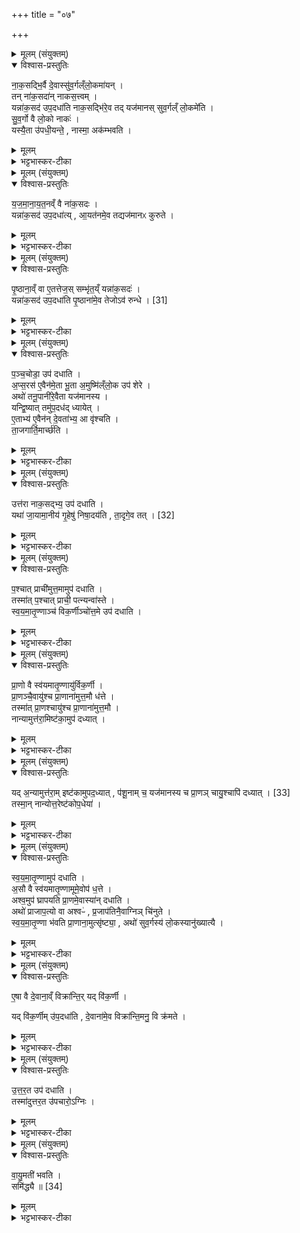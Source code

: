 +++
title = "०७"

+++


<details><summary>मूलम् (संयुक्तम्)</summary>

ना॒क॒सद्भि॒र्वै दे॒वास्सु॑व॒र्गल्ँलो॒कमा॑य॒न्तन्ना॑क॒सदा॑न्नाकस॒त्त्वय्ँयन्ना॑क॒सद॑ उप॒दधा॑ति नाक॒सद्भि॑रे॒व तद्यज॑मानस्सुव॒र्गल्ँलो॒कमे॑ति सुव॒र्गो वै लो॒को नाको॒ यस्यै॒ता उ॑पधी॒यन्ते॒ नास्मा॒ अक॑म्भवति
</details>

<details open><summary>विश्वास-प्रस्तुतिः</summary>

ना॒क॒सद्भि॒र्वै दे॒वास्सु॑व॒र्गल्ँलो॒कमा॑यन् ।  
तन् ना॑क॒सदा॑न् नाकस॒त्त्वम् ।  
यन्ना॑क॒सद॑ उप॒दधा॑ति नाक॒सद्भि॑रे॒व तद् यज॑मानस् सुव॒र्गल्ँ लो॒कमे॑ति ।  
सु॒व॒र्गो वै लो॒को नाकः॑ ।   
यस्यै॒ता उ॑पधी॒यन्ते॒ , नास्मा॒ अक॑म्भवति ।  
</details>

<details><summary>मूलम्</summary>

ना॒क॒सद्भि॒र्वै दे॒वास्सु॑व॒र्गल्ँलो॒कमा॑यन् ।  
तन् ना॑क॒सदा॑न् नाकस॒त्त्वम् ।  
यन्ना॑क॒सद॑ उप॒दधा॑ति नाक॒सद्भि॑रे॒व तद् यज॑मानस् सुव॒र्गल्ँ लो॒कमे॑ति ।  
सु॒व॒र्गो वै लो॒को नाकः॑ ।   
यस्यै॒ता उ॑पधी॒यन्ते॒ , नास्मा॒ अक॑म्भवति ।  
</details>

<details><summary>भट्टभास्कर-टीका</summary>

1नाकसद्भिरित्यादिना नाकसदां विधिः ॥ नाकस्य पृष्ठे स्वर्गे लोके इत्यनुषङ्गः । तेनोपलक्षिता नाकसदः 'राज्ञ्यसि' इत्यादयः पञ्च एकैका दिक्षु एकां मध्ये उपदधानः अस्माकं कं सुखं अकं दुखं तत्स्वभावो न भवतीति नाकः । 'नभ्राण्णपात्' इति प्रकृत्या भावः ॥
</details>

<details><summary>मूलम् (संयुक्तम्)</summary>

यजमानायत॒नव्ँवै ना॑क॒सदो॒ यन्ना॑क॒सद॑ उप॒दधा॑त्या॒यत॑नमे॒व तद्यज॑मानᳵ कुरुते
</details>

<details open><summary>विश्वास-प्रस्तुतिः</summary>

य॒ज॒मा॒ना॒य॒त॒नव्ँ वै ना॑क॒सदः ।   
यन्ना॑क॒सद॑ उप॒दधा॑त्य् , आ॒यत॑नमे॒व तद्यज॑मानᳵ कुरुते ।  
</details>

<details><summary>मूलम्</summary>

य॒ज॒मा॒ना॒य॒त॒नव्ँ वै ना॑क॒सदः ।   
यन्ना॑क॒सद॑ उप॒दधा॑त्य् , आ॒यत॑नमे॒व तद्यज॑मानᳵ कुरुते ।  
</details>

<details><summary>भट्टभास्कर-टीका</summary>

2यजमानायतनमिति ॥ तत्साधनत्वात्ताच्छब्द्यम् ॥
</details>

<details><summary>मूलम् (संयुक्तम्)</summary>

पृ॒ष्ठाना॒व्ँवा ए॒तत्तेज॒स्सम्भृ॑त॒य्ँयन्ना॑क॒सदो॒ यन्ना॑क॒सदः॑ [31]  
उ॒प॒दधा॑ति पृ॒ष्ठाना॑मे॒व तेजोऽव॑ रुन्द्धे
</details>

<details open><summary>विश्वास-प्रस्तुतिः</summary>

पृ॒ष्ठाना॒व्ँ वा ए॒तत्तेज॒स् सम्भृ॑त॒य्ँ यन्ना॑क॒सदः॑ ।   
यन्ना॑क॒सद॑ उप॒दधा॑ति पृ॒ष्ठाना॑मे॒व तेजोऽव॑ रुन्धे । [31]  
</details>

<details><summary>मूलम्</summary>

पृ॒ष्ठाना॒व्ँ वा ए॒तत्तेज॒स् सम्भृ॑त॒य्ँ यन्ना॑क॒सदः॑ ।   
यन्ना॑क॒सद॑ उप॒दधा॑ति पृ॒ष्ठाना॑मे॒व तेजोऽव॑ रुन्धे । [31]  
</details>

<details><summary>भट्टभास्कर-टीका</summary>

3पृष्ठानामिति ॥ रथन्तरादीनां साम्नां तेजस्सम्भृतं इष्टकारूपेण । तस्मात् पृष्ठसाध्यं तेजः आसामुपधानेन लभते ॥
</details>

<details><summary>मूलम् (संयुक्तम्)</summary>

पञ्च॒चोडा॒ उप॑ दधात्यप्स॒रस॑ ए॒वैन॑मे॒ता भू॒ता अ॒मुष्मि॑ल्ँलो॒क उप॑ शे॒रेऽथो॑ तनू॒पानी॑रे॒वैता यज॑मानस्य॒ यन्द्वि॒ष्यात्तमु॑प॒दध॑द्ध्यायेदे॒ताभ्य॑ ए॒वैन॑न्दे॒वता॑भ्य॒ आ वृ॑श्चति ता॒जगार्ति॒मार्च्छ॒त्य्...
</details>

<details open><summary>विश्वास-प्रस्तुतिः</summary>

प॒ञ्च॒चोडा॒ उप॑ दधाति ।  
अ॒प्स॒रस॑ ए॒वैन॑मे॒ता भू॒ता अ॒मुष्मि॑ल्ँलो॒क उप॑ शेरे ।  
अथो॑ तनू॒पानी॑रे॒वैता यज॑मानस्य ।  
यन्द्वि॒ष्यात् तमु॑प॒दध॑द् ध्यायेत् ।  
ए॒ताभ्य॑ ए॒वैन॑न् दे॒वता॑भ्य॒ आ वृ॑श्चति ।  
ता॒जगार्ति॒मार्च्छ॑ति ।  
</details>

<details><summary>मूलम्</summary>

प॒ञ्च॒चोडा॒ उप॑ दधाति ।  
अ॒प्स॒रस॑ ए॒वैन॑मे॒ता भू॒ता अ॒मुष्मि॑ल्ँलो॒क उप॑ शेरे ।  
अथो॑ तनू॒पानी॑रे॒वैता यज॑मानस्य ।  
यन्द्वि॒ष्यात् तमु॑प॒दध॑द् ध्यायेत् ।  
ए॒ताभ्य॑ ए॒वैन॑न् दे॒वता॑भ्य॒ आ वृ॑श्चति ।  
ता॒जगार्ति॒मार्च्छ॑ति ।  
</details>

<details><summary>भट्टभास्कर-टीका</summary>

4पञ्चचोडा इति ॥ उपरिष्टान्नाकसदामुपदधाति तस्मा त्प्राचीमुत्तमां नाकसद एव 'अयं पुरो हरिकेशः' इत्याद्याः पञ्च एकैका दिक्षु एकां मध्ये । चुड संवरणे, चोडाः संवृताभ्यः अप्सरसः संस्तवात् पञ्चैव चोडाः पञ्चचोडाः । 'दिक्संख्ये सज्ञायाम्' इति समासः सप्तर्षिवत् । एताः पञ्चचोडाः अप्सरसः एवम्भूता अमुष्मिन् लोके यजमानमुपशेरते रमयन्ति जायाभूताः । 'लोपस्त आत्मनेपदेषु' इति लोपः 'बहुलं छन्दसि' इति रुट् । अथो अपि च एता यजमानस्य तनूपानीः शरीरस्य पालिन्यः । 'वा छन्दसि' इति पूर्वसवर्णदीर्घत्वम् । तस्माद्यजमानो यं द्विष्यात्तं पुरुषं एता उपदध्यात् । एताभ्यः तनूपानीभ्यः पञ्चचोडाभ्यो देवताभ्य एनं द्वेष्यमावृश्चति छिनत्ति पृथक्त्वेनोपधानकाले ध्यातत्वात् । ततश्च विनष्टतनुस्सन् तदानीमेवार्तिं गच्छति ॥
</details>

<details><summary>मूलम् (संयुक्तम्)</summary>

उत्त॑रा नाक॒सद्भ्य॒ उप॑ दधाति॒ यथा॑ जा॒यामा॒नीय॑ गृ॒हेषु॑ निषा॒दय॑ति ता॒दृगे॒व तत् [32]  
</details>

<details open><summary>विश्वास-प्रस्तुतिः</summary>

उत्त॑रा नाक॒सद्भ्य॒ उप॑ दधाति ।   
यथा॑ जा॒यामा॒नीय॑ गृ॒हेषु॑ निषा॒दय॑ति , ता॒दृगे॒व तत् । [32]  
</details>

<details><summary>मूलम्</summary>

उत्त॑रा नाक॒सद्भ्य॒ उप॑ दधाति ।   
यथा॑ जा॒यामा॒नीय॑ गृ॒हेषु॑ निषा॒दय॑ति , ता॒दृगे॒व तत् । [32]  
</details>

<details><summary>भट्टभास्कर-टीका</summary>

5उत्तरा इत्यादि ॥ उत्तराः उद्गततरा नाकसद्भ्य उपदधाति पञ्चचोडाः । यथेत्यादि । आयतनस्थानीयानां नाकसदां उपरि जायास्थानीयानां पञ्चचोडानां उपधानात् ॥
</details>

<details><summary>मूलम् (संयुक्तम्)</summary>

प॒श्चात्प्राची॑मुत्त॒मामुप॑ दधाति॒ तस्मा॑त्प॒श्चात्प्राची॒ पत्न्यन्वा॑स्ते स्वयमातृ॒ण्णाञ्च॑ विक॒र्णीञ्चो॑त्त॒मे उप॑ दधाति
</details>

<details open><summary>विश्वास-प्रस्तुतिः</summary>

प॒श्चात् प्राची॑मुत्त॒मामुप॑ दधाति ।  
तस्मा॑त् प॒श्चात् प्राची॒ पत्न्यन्वा॑स्ते ।  
स्व॒य॒मा॒तृ॒ण्णाञ्च॑ विक॒र्णीञ्चो॑त्त॒मे उप॑ दधाति ।  
</details>

<details><summary>मूलम्</summary>

प॒श्चात् प्राची॑मुत्त॒मामुप॑ दधाति ।  
तस्मा॑त् प॒श्चात् प्राची॒ पत्न्यन्वा॑स्ते ।  
स्व॒य॒मा॒तृ॒ण्णाञ्च॑ विक॒र्णीञ्चो॑त्त॒मे उप॑ दधाति ।  
</details>

<details><summary>भट्टभास्कर-टीका</summary>

6पश्चात्प्राचीमित्यादि ॥ प्राच्यां प्राङ्मुख उत्तमां अन्त्यामुपदधाति । केचिदाहुः - प्राचीं दक्षिणां उत्तरां मध्यमाञ्चोपधाय प्रतीच्यां दिशि क्रमोपधेया तृतीया ॥
</details>

<details><summary>मूलम् (संयुक्तम्)</summary>

प्रा॒णो वै स्व॑यमातृ॒ण्णायु॑र्विक॒र्णी प्रा॒णञ्चै॒वायु॑श्च प्रा॒णाना॑मुत्त॒मौ ध॑त्ते॒ तस्मा॑त्प्रा॒णश्चायु॑श्च प्रा॒णाना॑मुत्त॒मौ नान्यामुत्त॑रा॒मिष्ट॑का॒मुप॑ दध्या॒द्...
</details>

<details open><summary>विश्वास-प्रस्तुतिः</summary>

प्रा॒णो वै स्व॑यमातृ॒ण्णायु॑र्विक॒र्णी ।  
प्रा॒णञ्चै॒वायु॑श्च प्रा॒णाना॑मुत्त॒मौ ध॑त्ते ।  
तस्मा॑त् प्रा॒णश्चायु॑श्च प्रा॒णाना॑मुत्त॒मौ ।   
नान्यामुत्त॑रा॒मिष्ट॑का॒मुप॑ दध्यात् ।  
</details>

<details><summary>मूलम्</summary>

प्रा॒णो वै स्व॑यमातृ॒ण्णायु॑र्विक॒र्णी ।  
प्रा॒णञ्चै॒वायु॑श्च प्रा॒णाना॑मुत्त॒मौ ध॑त्ते ।  
तस्मा॑त् प्रा॒णश्चायु॑श्च प्रा॒णाना॑मुत्त॒मौ ।   
नान्यामुत्त॑रा॒मिष्ट॑का॒मुप॑ दध्यात् ।  
</details>

<details><summary>भट्टभास्कर-टीका</summary>

7प्राणो वा इत्यादि ॥ प्राणस्थानीया स्वयमातृण्णा विकर्णी चापि शब्द्यते ॥
</details>

<details><summary>मूलम् (संयुक्तम्)</summary>

यद॒न्यामुत्त॑रा॒मिष्ट॑कामुपद॒ध्यात्प॑शू॒नाम् [33]  
च॒ यज॑मानस्य च प्रा॒णञ्चायु॒श्चापि॑ दध्या॒त्तस्मा॒न्नान्योत्त॒रेष्ट॑कोप॒धेया॑
</details>

<details open><summary>विश्वास-प्रस्तुतिः</summary>

यद् अ॒न्यामुत्त॑रा॒म् इष्ट॑कामुपद॒ध्यात् , प॑शू॒नाम् च॒ यज॑मानस्य च प्रा॒णञ् चायु॒श्चापि॑ दध्यात् । [33]  
तस्मा॒न् नान्योत्त॒रेष्ट॑कोप॒धेया॑ ।  
</details>

<details><summary>मूलम्</summary>

यद् अ॒न्यामुत्त॑रा॒म् इष्ट॑कामुपद॒ध्यात् , प॑शू॒नाम् च॒ यज॑मानस्य च प्रा॒णञ् चायु॒श्चापि॑ दध्यात् । [33]  
तस्मा॒न् नान्योत्त॒रेष्ट॑कोप॒धेया॑ ।  
</details>

<details><summary>भट्टभास्कर-टीका</summary>

8यदित्यादि ॥ अपिदध्यात् तिरोदध्यात् नाशयेत् । तस्मादन्या तयोरुपरि निधेयेति ॥
</details>

<details><summary>मूलम् (संयुक्तम्)</summary>

स्वयमातृ॒ण्णामुप॑ दधात्य॒सौ वै स्व॑यमातृ॒ण्णामूमे॒वोप॑ ध॒त्तेऽश्व॒मुप॑ घ्रापयति प्रा॒णमे॒वास्या॑न्दधा॒त्यथो॑ प्राजाप॒त्यो वा अश्वᳶ॑ प्र॒जाप॑तिनै॒वाग्निञ्चि॑नुते स्वयमातृ॒ण्णा भ॑वति प्रा॒णाना॒मुत्सृ॑ष्ट्या॒ अथो॑ सुव॒र्गस्य॑ लो॒कस्यानु॑ख्यात्या
</details>

<details open><summary>विश्वास-प्रस्तुतिः</summary>

स्व॒य॒मा॒तृ॒ण्णामुप॑ दधाति ।   
अ॒सौ वै स्व॑यमातृ॒ण्णामूमे॒वोप॑ ध॒त्ते ।  
अश्व॒मुप॑ घ्रापयति प्रा॒णमे॒वास्या॑न् दधाति ।  
अथो॑ प्राजाप॒त्यो वा अश्वᳶ॑ , प्र॒जाप॑तिनै॒वाग्निञ् चि॑नुते ।  
स्व॒य॒मा॒तृ॒ण्णा भ॑वति प्रा॒णाना॒मुत्सृ॑ष्ट्या॒ ,
अथो॑ सुव॒र्गस्य॑ लो॒कस्यानु॑ख्यात्यै ।  
</details>

<details><summary>मूलम्</summary>

स्व॒य॒मा॒तृ॒ण्णामुप॑ दधाति ।   
अ॒सौ वै स्व॑यमातृ॒ण्णामूमे॒वोप॑ ध॒त्ते ।  
अश्व॒मुप॑ घ्रापयति प्रा॒णमे॒वास्या॑न् दधाति ।  
अथो॑ प्राजाप॒त्यो वा अश्वᳶ॑ , प्र॒जाप॑तिनै॒वाग्निञ् चि॑नुते ।  
स्व॒य॒मा॒तृ॒ण्णा भ॑वति प्रा॒णाना॒मुत्सृ॑ष्ट्या॒ ,
अथो॑ सुव॒र्गस्य॑ लो॒कस्यानु॑ख्यात्यै ।  
</details>

<details><summary>भट्टभास्कर-टीका</summary>

9स्वयमातृण्णामित्यादि ॥ व्याख्यातम् । 'असौ वै' इत्यादि शेषः ॥
</details>

<details><summary>मूलम् (संयुक्तम्)</summary>

ए॒षा वै दे॒वाना॒व्ँविक्रा॑न्ति॒र्यद्वि॑क॒र्णी यद्वि॑क॒र्णीमु॑प॒दधा॑ति दे॒वाना॑मे॒व विक्रा॑न्ति॒मनु॒ वि क्र॑मत
</details>

<details open><summary>विश्वास-प्रस्तुतिः</summary>

ए॒षा वै दे॒वाना॒व्ँ विक्रा॑न्ति॒र् यद् वि॑क॒र्णी ।  

यद् वि॑क॒र्णीम् उ॑प॒दधा॑ति , दे॒वाना॑मे॒व विक्रा॑न्ति॒मनु॒ वि क्र॑मते ।  
</details>

<details><summary>मूलम्</summary>

ए॒षा वै दे॒वाना॒व्ँ विक्रा॑न्ति॒र् यद् वि॑क॒र्णी ।  

यद् वि॑क॒र्णीम् उ॑प॒दधा॑ति , दे॒वाना॑मे॒व विक्रा॑न्ति॒मनु॒ वि क्र॑मते ।  
</details>

<details><summary>भट्टभास्कर-टीका</summary>

10एषा वा इत्यादि ॥ विक्रान्तिः विजयशक्तिः तामनुविक्रमते तया सहाप्रतिबन्धेन आक्रामति । तृतीयार्थेऽनोः कर्मप्रवचनीयत्वम् । 'वृत्तिसर्गतायनेषु क्रमः' इति वृत्तावात्मनेपदम् ॥
</details>

<details><summary>मूलम् (संयुक्तम्)</summary>

उत्तर॒त उप॑ दधाति॒ तस्मा॑दुत्तर॒तउ॑पचारो॒ऽग्निर्...
</details>

<details open><summary>विश्वास-प्रस्तुतिः</summary>

उ॒त्त॒र॒त उप॑ दधाति ।  
तस्मा॑दुत्तर॒त उ॑पचारो॒ऽग्निः ।  
</details>

<details><summary>मूलम्</summary>

उ॒त्त॒र॒त उप॑ दधाति ।  
तस्मा॑दुत्तर॒त उ॑पचारो॒ऽग्निः ।  
</details>

<details><summary>भट्टभास्कर-टीका</summary>

11उत्तरत इति ॥ उत्तरतः प्रक्रमवेलायां प्रकीर्णमुपदधाति । उत्तरत उपचारः उत्तरस्यां दिशि कर्तव्या उपचारा यस्य तादृशोग्निः तस्माद्भवति ॥
</details>

<details><summary>मूलम् (संयुक्तम्)</summary>

वा॑यु॒मती॑ भवति॒ समि॑द्ध्यै ॥ [34]  
</details>

<details open><summary>विश्वास-प्रस्तुतिः</summary>

वा॒यु॒मती॑ भवति ।  
समि॑द्ध्यै ॥ [34]  
</details>

<details><summary>मूलम्</summary>

वा॒यु॒मती॑ भवति ।  
समि॑द्ध्यै ॥ [34]  
</details>

<details><summary>भट्टभास्कर-टीका</summary>

12वायुमतीति ॥ वायुशब्दवान्मन्त्रः 'आदस्य वातः' इति । 'ह्रस्वनुङ्भ्यां मतुप्' इति मतुप उदात्तत्वम् । समिध्या इति । अग्नेस्समिन्धनार्थाम् । 'तादौ च' इति गतेः प्रकृतिस्वरत्वम् ॥

इति पञ्चमे तृतीये सप्तमोनुवाकः ॥  
</details>
